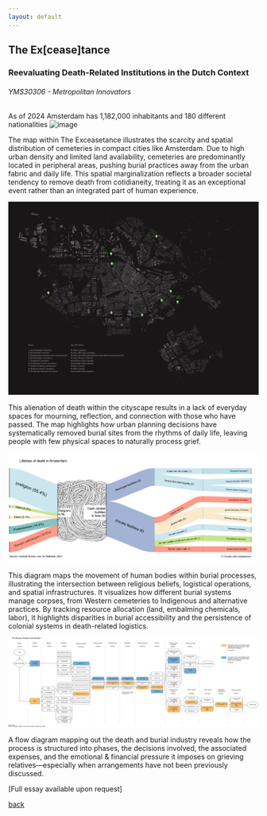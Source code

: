 ```yaml
---
layout: default
---
```


## The Ex[cease]tance
### Reevaluating Death-Related Institutions in the Dutch Context
###### _YMS30306 - Metropolitan Innovators_

As of 2024 Amsterdam has 1,182,000 inhabitants and 180 different nationalities
![image](assets/img/exceasetance/assets/img/exceasetance/visualizing-amsterdams-diverse-migrational-backgrounds.jpg)

The map within The Exceasetance illustrates the scarcity and spatial distribution of cemeteries in compact cities like Amsterdam. Due to high urban density and limited land availability, cemeteries are predominantly located in peripheral areas, pushing burial practices away from the urban fabric and daily life. This spatial marginalization reflects a broader societal tendency to remove death from cotidianeity, treating it as an exceptional event rather than an integrated part of human experience.

![image](assets/img/exceasetance/Fig1_JJCL.png)

This alienation of death within the cityscape results in a lack of everyday spaces for mourning, reflection, and connection with those who have passed. The map highlights how urban planning decisions have systematically removed burial sites from the rhythms of daily life, leaving people with few physical spaces to naturally process grief.


![image](assets/img/exceasetance/Fig3_JJCL-min.png)

This diagram maps the movement of human bodies within burial processes, illustrating the intersection between religious beliefs, logistical operations, and spatial infrastructures. It visualizes how different burial systems manage corpses, from Western cemeteries to Indigenous and alternative practices. By tracking resource allocation (land, embalming chemicals, labor), it highlights disparities in burial accessibility and the persistence of colonial systems in death-related logistics.

![image](assets/img/exceasetance/Fig2_JJCL.png)

A flow diagram mapping out the death and burial industry reveals how the process is structured into phases, the decisions involved, the associated expenses, and the emotional & financial pressure it imposes on grieving relatives—especially when arrangements have not been previously discussed.

[Full essay available upon request]

[back](./)
